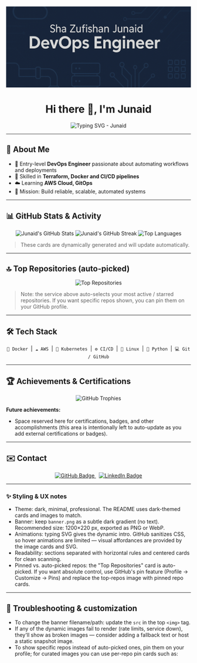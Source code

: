 <p align="center">
  <img src="./profile_banner.png" alt="Minimal dark gradient banner" width="100%" style="max-height:220px; object-fit:cover;">
</p>

<h1 align="center">Hi there 👋, I'm Junaid</h1>

<p align="center">
  <img src="https://readme-typing-svg.herokuapp.com?font=Fira+Code&size=24&pause=1000&color=FFFFFF&width=660&lines=Entry-level+DevOps+Engineer;CI%2FCD+Enthusiast;Cloud+%26+Containerization+Learner;Automation+Explorer" alt="Typing SVG - Junaid" />
</p>

---

## 🔎 About Me
- 🎯 Entry-level **DevOps Engineer** passionate about automating workflows and deployments  
- 🐳 Skilled in **Terraform, Docker and CI/CD pipelines**  
- ☁️ Learning **AWS Cloud, GitOps**  
- 🚀 Mission: Build reliable, scalable, automated systems

---

## 📊 GitHub Stats & Activity

<p align="center">
  <!-- GitHub summary stats (dark theme) -->
  <img alt="Junaid's GitHub Stats" src="https://github-readme-stats.vercel.app/api?username=junaid-13&show_icons=true&count_private=true&include_all_commits=false&theme=dark&hide_border=true" />

  <!-- Streak stats (dark theme) -->
  <img alt="Junaid's GitHub Streak" src="https://github-readme-streak-stats.herokuapp.com/?user=junaid-13&theme=dark&hide_border=true&date_format=%5BY-%5Dm-%5Dd" />

  <!-- Top Languages (compact, dark theme) -->
  <img alt="Top Languages" src="https://github-readme-stats.vercel.app/api/top-langs/?username=junaid-13&layout=compact&theme=dark&hide_border=true" />
</p>

> These cards are dynamically generated and will update automatically.

---

## 🔝 Top Repositories (auto-picked)
<!--
  The card below points to a dynamic top-repos endpoint that auto-picks repositories by popularity/activity.
  If you prefer pinned repos to control what shows, use GitHub repo pinning on your profile.
-->
<p align="center">
  <img alt="Top Repositories" src="https://github-readme-stats.vercel.app/api/top-repos/?username=junaid-13&count=6&theme=dark&hide_border=true" />
</p>

> Note: the service above auto-selects your most active / starred repositories. If you want specific repos shown, you can pin them on your GitHub profile.

---

## 🛠️ Tech Stack
<p align="center">
  <code>🐳 Docker</code> &nbsp;|&nbsp;
  <code>☁️ AWS</code> &nbsp;|&nbsp;
  <code>🔧 Kubernetes</code> &nbsp;|&nbsp;
  <code>⚙️ CI/CD</code> &nbsp;|&nbsp;
  <code>🐧 Linux</code> &nbsp;|&nbsp;
  <code>🐍 Python</code> &nbsp;|&nbsp;
  <code>💻 Git / GitHub</code>
</p>

---

## 🏆 Achievements & Certifications
<p align="center">
  <!-- GitHub Trophies (dark theme). This will show trophies and update automatically. -->
  <img src="https://github-profile-trophy.vercel.app/?username=junaid-13&theme=dark&no-frame=true&margin-w=10" alt="GitHub Trophies" />
</p>

**Future achievements:**  
- Space reserved here for certifications, badges, and other accomplishments (this area is intentionally left to auto-update as you add external certifications or badges).

---

## ✉️ Contact
<p align="center">
  <!-- GitHub and LinkedIn clickable badges. Update LinkedIn handle if you prefer a different one. -->
  <a href="https://github.com/junaid-13">
    <img src="https://img.shields.io/badge/GitHub-junaid--13-181717?style=for-the-badge&logo=github&logoColor=white" alt="GitHub Badge" />
  </a>
  &nbsp;
  <a href="https://www.linkedin.com/in/junaid-13">
    <img src="https://img.shields.io/badge/LinkedIn-Connect-blue?style=for-the-badge&logo=linkedin&logoColor=white" alt="LinkedIn Badge" />
  </a>
</p>

---

### ✨ Styling & UX notes
- Theme: dark, minimal, professional. The README uses dark-themed cards and images to match.
- Banner: keep `banner.png` as a subtle dark gradient (no text). Recommended size: 1200×220 px, exported as PNG or WebP.
- Animations: typing SVG gives the dynamic intro. GitHub sanitizes CSS, so hover animations are limited — visual affordances are provided by the image cards and SVG.
- Readability: sections separated with horizontal rules and centered cards for clean scanning.
- Pinned vs. auto-picked repos: the "Top Repositories" card is auto-picked. If you want absolute control, use GitHub's pin feature (Profile -> Customize -> Pins) and replace the top-repos image with pinned repo cards.

---

## 📁 Troubleshooting & customization
- To change the banner filename/path: update the `src` in the top `<img>` tag.
- If any of the dynamic images fail to render (rate limits, service down), they'll show as broken images — consider adding a fallback text or host a static snapshot image.
- To show specific repos instead of auto-picked ones, pin them on your profile; for curated images you can use per-repo pin cards such as:
